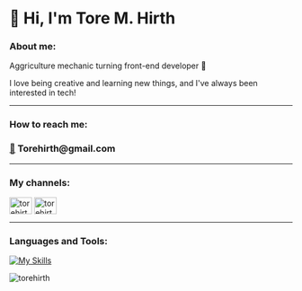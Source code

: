 <h1 align="left">👋 Hi, I'm Tore M. Hirth</h1>

<h3 align="left">About me:</h3>
<p align="left">Aggriculture mechanic turning front-end developer 🚀</p>
<p align="left">I love being creative and learning new things, and I've always been interested in tech!</p>

---

<h3 align="left">How to reach me:</h3>
<h3 align="left"><a href="mailto:torehirth@gmail.com">📧</a> Torehirth@gmail.com</h3>

---

<h3 align="left">My channels:</h3>
<p align="left">
<a href="https://linkedin.com/in/torehirth" target="blank"><img align="center" src="https://raw.githubusercontent.com/rahuldkjain/github-profile-readme-generator/master/src/images/icons/Social/linked-in-alt.svg" alt="torehirth" height="30" width="40" /></a>
<a href="https://instagram.com/torehirth" target="blank"><img align="center" src="https://raw.githubusercontent.com/rahuldkjain/github-profile-readme-generator/master/src/images/icons/Social/instagram.svg" alt="torehirth" height="30" width="40" /></a>
</p>

---

<h3 align="left">Languages and Tools:</h3>

[![My Skills](https://skillicons.dev/icons?i=figma,github,vscode,html,css,js)](https://skillicons.dev) 

<p><img src="https://github-readme-stats.vercel.app/api/top-langs?username=torehirth&show_icons=true&locale=en&layout=compact" alt="torehirth" /></p>


